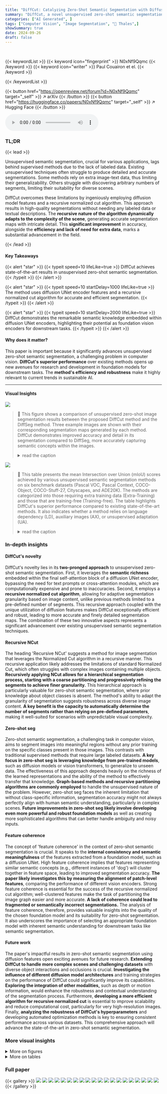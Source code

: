 ```yaml
---
title: "DiffCut: Catalyzing Zero-Shot Semantic Segmentation with Diffusion Features and Recursive Normalized Cut"
summary: "DiffCut, a novel unsupervised zero-shot semantic segmentation method, leverages diffusion UNet features and recursive normalized cuts to achieve state-of-the-art performance."
categories: ["AI Generated", ]
tags: ["Computer Vision", "Image Segmentation", "🏢 Thales",]
showSummary: true
date: 2024-09-26
draft: false
---
```


<br>

{{< keywordList >}}
{{< keyword icon="fingerprint" >}} N0xNf9Qqmc {{< /keyword >}}
{{< keyword icon="writer" >}} Paul Couairon et el. {{< /keyword >}}
 
{{< /keywordList >}}

{{< button href="https://openreview.net/forum?id=N0xNf9Qqmc" target="_self" >}}
↗ arXiv
{{< /button >}}
{{< button href="https://huggingface.co/papers/N0xNf9Qqmc" target="_self" >}}
↗ Hugging Face
{{< /button >}}



<audio controls>
    <source src="https://ai-paper-reviewer.com/N0xNf9Qqmc/podcast.wav" type="audio/wav">
    Your browser does not support the audio element.
</audio>


### TL;DR


{{< lead >}}

Unsupervised semantic segmentation, crucial for various applications, lags behind supervised methods due to the lack of labeled data.  Existing unsupervised techniques often struggle to produce detailed and accurate segmentations. Some methods rely on extra image-text data, thus limiting their generalizability.  Others struggle with discovering arbitrary numbers of segments, limiting their suitability for diverse scenes. 

DiffCut overcomes these limitations by ingeniously employing diffusion model features and a recursive normalized cut algorithm. This approach results in high-quality segmentations without needing any labeled data or textual descriptions. The **recursive nature of the algorithm dynamically adapts to the complexity of the scene**, generating accurate segmentation maps with intricate detail.  This **significant improvement** in accuracy, alongside the **efficiency and lack of need for extra data**, marks a substantial advancement in the field.

{{< /lead >}}


#### Key Takeaways

{{< alert "star" >}}
{{< typeit speed=10 lifeLike=true >}} DiffCut achieves state-of-the-art results in unsupervised zero-shot semantic segmentation. {{< /typeit >}}
{{< /alert >}}

{{< alert "star" >}}
{{< typeit speed=10 startDelay=1000 lifeLike=true >}} The method uses diffusion UNet encoder features and a recursive normalized cut algorithm for accurate and efficient segmentation. {{< /typeit >}}
{{< /alert >}}

{{< alert "star" >}}
{{< typeit speed=10 startDelay=2000 lifeLike=true >}} DiffCut demonstrates the remarkable semantic knowledge embedded within diffusion UNet encoders, highlighting their potential as foundation vision encoders for downstream tasks. {{< /typeit >}}
{{< /alert >}}

#### Why does it matter?
This paper is important because it significantly advances unsupervised zero-shot semantic segmentation, a challenging problem in computer vision.  **DiffCut's superior performance** over existing methods opens up new avenues for research and development in foundation models for downstream tasks. The **method's efficiency and robustness** make it highly relevant to current trends in sustainable AI.

------
#### Visual Insights



![](https://ai-paper-reviewer.com/N0xNf9Qqmc/figures_0_1.jpg)

> 🔼 This figure shows a comparison of unsupervised zero-shot image segmentation results between the proposed DiffCut method and the DiffSeg method.  Three example images are shown with their corresponding segmentation maps generated by each method.  DiffCut demonstrates improved accuracy and detail in its segmentation compared to DiffSeg, more accurately capturing semantic concepts within the images.
> <details>
> <summary>read the caption</summary>
> Figure 1: Unsupervised zero-shot image segmentation. Our DiffCut method exploits features from a diffusion UNet encoder in a graph-based recursive partitioning algorithm. Compared to DiffSeg [1], DiffCut provides finely detailed segmentation maps that more closely align with semantic concepts.
> </details>





![](https://ai-paper-reviewer.com/N0xNf9Qqmc/tables_5_1.jpg)

> 🔼 This table presents the mean Intersection over Union (mIoU) scores achieved by various unsupervised semantic segmentation methods on six benchmark datasets (Pascal VOC, Pascal Context, COCO-Object, COCO-Stuff-27, Cityscapes, and ADE20K).  The methods are categorized into those requiring extra training data (Extra-Training) and those that are training-free (Training-free).  The table highlights DiffCut's superior performance compared to existing state-of-the-art methods.  It also indicates whether a method relies on language dependency (LD), auxiliary images (AX), or unsupervised adaptation (UA).
> <details>
> <summary>read the caption</summary>
> Table 1: Unsupervised segmentation results. Best method in bold, second is underlined.
> </details>





### In-depth insights


#### DiffCut's novelty
DiffCut's novelty lies in its **two-pronged approach** to unsupervised zero-shot semantic segmentation. First, it leverages the **semantic richness** embedded within the final self-attention block of a diffusion UNet encoder, bypassing the need for text prompts or cross-attention modules, which are computationally expensive and prone to inaccuracies.  Second, it employs a **recursive normalized cut algorithm**, allowing for adaptive segmentation granularity based on image content, unlike previous methods limited to a pre-defined number of segments. This recursive approach coupled with the unique utilization of diffusion features makes DiffCut exceptionally efficient and robust, leading to more accurate and finely detailed segmentation maps.  The combination of these two innovative aspects represents a significant advancement over existing unsupervised semantic segmentation techniques.

#### Recursive NCut
The heading 'Recursive NCut' suggests a method for image segmentation that leverages the Normalized Cut algorithm in a recursive manner.  This recursive application likely addresses the limitations of standard Normalized Cut, which often struggles with complex images containing multiple objects.  **Recursively applying NCut allows for a hierarchical segmentation process, starting with a coarse partitioning and progressively refining the segments to achieve finer granularity.** This hierarchical approach is particularly valuable for zero-shot semantic segmentation, where prior knowledge about object classes is absent.  The method's ability to adapt the granularity of segmentation suggests robustness across diverse image content.  **A key benefit is the capacity to automatically determine the number of segments rather than relying on pre-defined parameters**, making it well-suited for scenarios with unpredictable visual complexity.

#### Zero-shot seg
Zero-shot semantic segmentation, a challenging task in computer vision, aims to segment images into meaningful regions without any prior training on the specific classes present in those images.  This contrasts with traditional supervised methods that require large labeled datasets.  **A key focus in zero-shot seg is leveraging knowledge from pre-trained models**, such as diffusion models or vision transformers, to generalize to unseen data.  The effectiveness of this approach depends heavily on the richness of the learned representations and the ability of the method to effectively transfer that knowledge.   **Graph-based methods and recursive partitioning algorithms are commonly employed** to handle the unsupervised nature of the problem.  However, zero-shot seg faces the inherent limitation that without class-specific information, segmentation accuracy might not always perfectly align with human semantic understanding, particularly in complex scenes.  **Future improvements in zero-shot seg likely involve developing even more powerful and robust foundation models**  as well as creating more sophisticated algorithms that can better handle ambiguity and noisy inputs.

#### Feature coherence
The concept of 'feature coherence' in the context of zero-shot semantic segmentation is crucial.  It speaks to the **internal consistency and semantic meaningfulness** of the features extracted from a foundation model, such as a diffusion UNet. High feature coherence implies that features representing similar semantic concepts (e.g., different instances of 'dog') will cluster together in feature space, leading to improved segmentation accuracy.  **The paper likely investigates this by measuring the alignment of patch-level features**, comparing the performance of different vision encoders.  Strong feature coherence is essential for the success of the recursive normalized cut algorithm; well-clustered features make the task of partitioning the image graph easier and more accurate.  **A lack of coherence could lead to fragmented or semantically incorrect segmentations.** The analysis of feature coherence, therefore, provides valuable insights into the quality of the chosen foundation model and its suitability for zero-shot segmentation.  It also underscores the importance of selecting an appropriate foundation model with inherent semantic understanding for downstream tasks like semantic segmentation.

#### Future work
The paper's impactful results in zero-shot semantic segmentation using diffusion features open exciting avenues for future research.  **Extending DiffCut to handle more complex scenes and challenging datasets** with diverse object interactions and occlusions is crucial.  **Investigating the influence of different diffusion model architectures** and training strategies on the performance of DiffCut could significantly improve its capabilities.  **Exploring the integration of other modalities,** such as depth or motion information, would enhance the robustness and contextual understanding of the segmentation process.  Furthermore, **developing a more efficient algorithm for recursive normalized cut** is essential to improve scalability and reduce computational cost, particularly for very high-resolution images. Finally, **analyzing the robustness of DiffCut's hyperparameters** and developing automated optimization methods is key to ensuring consistent performance across various datasets. This comprehensive approach will advance the state-of-the-art in zero-shot semantic segmentation.


### More visual insights

<details>
<summary>More on figures
</summary>


![](https://ai-paper-reviewer.com/N0xNf9Qqmc/figures_3_1.jpg)

> 🔼 This figure illustrates the pipeline of the DiffCut model.  First, features from the final self-attention block of a diffusion UNet encoder are extracted from an input image. These features are used to create an affinity matrix, which is then processed by a recursive normalized cut algorithm to generate a low-resolution segmentation map. Finally, a high-resolution segmentation map is generated by upsampling the low-resolution map and using a concept assignment mechanism.
> <details>
> <summary>read the caption</summary>
> Figure 2: Overview of DiffCut. 1) DiffCut takes an image as input and extracts the features of the last self-attention block of a diffusion UNet encoder. 2) These features are used to construct an affinity matrix that serves in a recursive normalized cut algorithm, which outputs a segmentation map at the latent spatial resolution. 3) A high-resolution segmentation map is produced via a concept assignment mechanism on the features upsampled at the original image size.
> </details>



![](https://ai-paper-reviewer.com/N0xNf9Qqmc/figures_6_1.jpg)

> 🔼 This ROC curve shows the area under the curve (AUC) scores for different vision encoders, measuring their ability to correctly identify whether pairs of image patches belong to the same semantic class.  The higher the AUC score, the better the semantic coherence of the encoder's feature representations.  The figure demonstrates that the SSD-1B UNet encoder outperforms other models, indicating its strong semantic coherence for image segmentation.
> <details>
> <summary>read the caption</summary>
> Figure 3: ROC curves revealing the semantic coherence of vision encoders.
> </details>



![](https://ai-paper-reviewer.com/N0xNf9Qqmc/figures_6_2.jpg)

> 🔼 This figure displays the results of an experiment designed to evaluate the semantic coherence of various vision encoders by comparing the patch-level alignment of features extracted from different models.  The experiment focuses on measuring the cosine similarity between patches representing semantically similar concepts across different images. The visualization shows heatmaps illustrating the similarity scores, providing insights into the capacity of each vision encoder to capture and represent semantic information within image patches. The stronger alignment shown by certain models highlights their ability to group semantically related visual elements.
> <details>
> <summary>read the caption</summary>
> Figure 4: Qualitative results on the semantic coherence of various vision encoders. We select a patch (red marker) associated to the dog in REF. IMAGE. Top row shows the cosine similarity heatmap between the selected patch and all patches produced by vision encoders for REF. IMAGE. Bottom row shows the heatmap between the selected patch in REF. IMAGE and all patches produced by vision encoders for TARGET. IMAGE.
> </details>



![](https://ai-paper-reviewer.com/N0xNf9Qqmc/figures_7_1.jpg)

> 🔼 This figure shows the sensitivity analysis of the hyperparameters α (exponent value) and τ (threshold value) on the segmentation performance of the DiffCut method.  It demonstrates that as α increases, the range of τ values resulting in competitive performance widens significantly, improving the robustness of DiffCut across various settings.
> <details>
> <summary>read the caption</summary>
> Figure 5: Sensitivity of DiffCut. As α increases, DiffCut shows competitive results for a broad range of τ values.
> </details>



![](https://ai-paper-reviewer.com/N0xNf9Qqmc/figures_8_1.jpg)

> 🔼 This figure shows the effect of the hyperparameter τ on the segmentation results.  The hyperparameter τ controls the granularity of the segmentation. A smaller value of τ leads to finer-grained segmentations, while a larger value results in coarser segmentations. The figure displays segmentation results for three different values of τ (0.3, 0.5, and 0.7) on two example images.  In both images, increasing τ leads to fewer, larger segments.
> <details>
> <summary>read the caption</summary>
> Figure 6: Effect of τ. As τ corresponds to the maximum Ncut value, a larger threshold loosens the constraint on the partitioning algorithm and allows it to perform more recursive steps to uncover finer objects. It can be interpreted as the level of granularity of detected objects.
> </details>



![](https://ai-paper-reviewer.com/N0xNf9Qqmc/figures_18_1.jpg)

> 🔼 This figure showcases the results of unsupervised zero-shot image segmentation using three different methods: a reference image, DiffSeg, and the authors' proposed method, DiffCut.  DiffCut uses features from a diffusion UNet encoder within a recursive graph partitioning algorithm. The comparison highlights that DiffCut produces more detailed and semantically accurate segmentation maps compared to DiffSeg, aligning more closely with the actual semantic concepts in the image.
> <details>
> <summary>read the caption</summary>
> Figure 1: Unsupervised zero-shot image segmentation. Our DiffCut method exploits features from a diffusion UNet encoder in a graph-based recursive partitioning algorithm. Compared to DiffSeg [1], DiffCut provides finely detailed segmentation maps that more closely align with semantic concepts.
> </details>



![](https://ai-paper-reviewer.com/N0xNf9Qqmc/figures_19_1.jpg)

> 🔼 This figure shows the relationship between the amount of Gaussian noise added to the input image (controlled by the 'timestep' parameter) and the resulting mean Intersection over Union (mIoU) score on the Pascal VOC dataset.  The mIoU, a common metric for evaluating semantic segmentation, measures the accuracy of the segmentation produced.  The graph illustrates that there's an optimal level of noise; a small amount of noise leads to the best performance, demonstrating that the best semantic features are obtained with a slightly noisy input image.  Conversely, adding too much noise significantly reduces performance.
> <details>
> <summary>read the caption</summary>
> Figure 7: mIoU according to the noising timestep on Pascal VOC.
> </details>



![](https://ai-paper-reviewer.com/N0xNf9Qqmc/figures_19_2.jpg)

> 🔼 This figure shows the performance of DiffCut on the Pascal VOC dataset with respect to different values of the hyperparameters α and τ.  The x-axis represents the threshold τ, and the y-axis represents the mean Intersection over Union (mIoU).  Different curves represent different values of the hyperparameter α. The figure demonstrates that DiffCut is robust to changes in τ across a wide range of α values, indicating that the method is relatively insensitive to the precise tuning of these hyperparameters.
> <details>
> <summary>read the caption</summary>
> Figure 8: Robustness of DiffCut on Pascal VOC.
> </details>



![](https://ai-paper-reviewer.com/N0xNf9Qqmc/figures_20_1.jpg)

> 🔼 This figure shows a comparison of unsupervised zero-shot image segmentation results between the proposed method, DiffCut, and a baseline method, DiffSeg. DiffCut leverages features from a diffusion UNet encoder in a recursive graph partitioning algorithm, resulting in more accurate and detailed segmentation maps that better align with semantic concepts. The figure visually demonstrates the improved performance of DiffCut by showcasing examples of image segmentation for various scenes.
> <details>
> <summary>read the caption</summary>
> Figure 1: Unsupervised zero-shot image segmentation. Our DiffCut method exploits features from a diffusion UNet encoder in a graph-based recursive partitioning algorithm. Compared to DiffSeg [1], DiffCut provides finely detailed segmentation maps that more closely align with semantic concepts.
> </details>



![](https://ai-paper-reviewer.com/N0xNf9Qqmc/figures_20_2.jpg)

> 🔼 This figure showcases the performance of DiffCut on unsupervised zero-shot image segmentation. It compares the segmentation maps produced by DiffCut and DiffSeg on several sample images. DiffCut, by leveraging features from a diffusion UNet encoder and a recursive normalized cut algorithm, achieves more accurate and detailed segmentation maps that better align with semantic concepts compared to DiffSeg.
> <details>
> <summary>read the caption</summary>
> Figure 1: Unsupervised zero-shot image segmentation. Our DiffCut method exploits features from a diffusion UNet encoder in a graph-based recursive partitioning algorithm. Compared to DiffSeg [1], DiffCut provides finely detailed segmentation maps that more closely align with semantic concepts.
> </details>



![](https://ai-paper-reviewer.com/N0xNf9Qqmc/figures_21_1.jpg)

> 🔼 This figure shows a comparison of unsupervised zero-shot image segmentation results between the proposed DiffCut method and the baseline DiffSeg method.  DiffCut uses features from a diffusion UNet encoder within a recursive normalized cut algorithm to produce segmentation maps. The figure visually demonstrates that DiffCut produces more accurate and detailed segmentations that better align with semantic concepts compared to DiffSeg.
> <details>
> <summary>read the caption</summary>
> Figure 1: Unsupervised zero-shot image segmentation. Our DiffCut method exploits features from a diffusion UNet encoder in a graph-based recursive partitioning algorithm. Compared to DiffSeg [1], DiffCut provides finely detailed segmentation maps that more closely align with semantic concepts.
> </details>



![](https://ai-paper-reviewer.com/N0xNf9Qqmc/figures_22_1.jpg)

> 🔼 This figure showcases the results of unsupervised zero-shot image segmentation using the proposed DiffCut method.  It compares DiffCut's performance against a previous method (DiffSeg). DiffCut utilizes features from a diffusion UNet encoder within a recursive graph partitioning algorithm. The images demonstrate that DiffCut produces finer segmentation maps that more accurately reflect the underlying semantic concepts compared to DiffSeg.
> <details>
> <summary>read the caption</summary>
> Figure 1: Unsupervised zero-shot image segmentation. Our DiffCut method exploits features from a diffusion UNet encoder in a graph-based recursive partitioning algorithm. Compared to DiffSeg [1], DiffCut provides finely detailed segmentation maps that more closely align with semantic concepts.
> </details>



</details>




<details>
<summary>More on tables
</summary>


![](https://ai-paper-reviewer.com/N0xNf9Qqmc/tables_7_1.jpg)
> 🔼 This ablation study compares the performance of DiffCut against two variations: DiffSeg (using a self-attention merging process) and AutoSC (using automated spectral clustering).  The table shows the mean Intersection over Union (mIoU) scores achieved by each method across six different datasets (VOC, Context, COCO-Object, COCO-Stuff-27, Cityscapes, ADE20K).  It demonstrates that DiffCut's recursive partitioning significantly outperforms both alternatives, highlighting the effectiveness of its approach.
> <details>
> <summary>read the caption</summary>
> Table 2: Ablation Study. The recursive partitioning of DiffCut yields superior results to both the self-attention merging process of DiffSeg and Automated Spectral Clustering. 
> </details>

![](https://ai-paper-reviewer.com/N0xNf9Qqmc/tables_8_1.jpg)
> 🔼 This table presents ablation study results to show the contribution of different hierarchical features extracted from the UNet encoder to the overall performance of DiffCut.  It shows the mIoU scores achieved on the Pascal VOC validation set when using features from different encoder layers (32x32 and 64x64 resolution). The results indicate that the features from the 32x32 resolution layer provide the best performance, suggesting that lower resolution features are sufficient for optimal semantic segmentation in this context. Combining features from multiple layers does not improve performance, and instead increases computational overhead.
> <details>
> <summary>read the caption</summary>
> Table 3: Features Contribution. Hierarchical features in E32 provide optimal performance (Pascal VOC validation set).
> </details>

![](https://ai-paper-reviewer.com/N0xNf9Qqmc/tables_8_2.jpg)
> 🔼 This table presents a comparison of unsupervised semantic segmentation methods on six benchmark datasets (Pascal VOC, Pascal Context, COCO-Object, COCO-Stuff-27, Cityscapes, and ADE20K).  The methods are categorized as either requiring extra training or being training-free.  The key metric is mean Intersection over Union (mIoU). DiffCut achieves the highest mIoU scores in most cases, highlighting its effectiveness compared to other state-of-the-art methods for zero-shot image segmentation.
> <details>
> <summary>read the caption</summary>
> Table 1: Unsupervised segmentation results. Best method in bold, second is underlined.
> </details>

![](https://ai-paper-reviewer.com/N0xNf9Qqmc/tables_16_1.jpg)
> 🔼 This table presents the ablation study results, comparing the performance of DiffCut against two variations: DiffSeg (using self-attention merging) and Automated Spectral Clustering.  It shows that DiffCut's recursive partitioning approach significantly outperforms both alternatives across various datasets (VOC, Context, COCO-Object, COCO-Stuff, Cityscapes, ADE20K), demonstrating the effectiveness of its key design choices.
> <details>
> <summary>read the caption</summary>
> Table 2: Ablation Study. The recursive partitioning of DiffCut yields superior results to both the self-attention merging process of DiffSeg and Automated Spectral Clustering.
> </details>

![](https://ai-paper-reviewer.com/N0xNf9Qqmc/tables_17_1.jpg)
> 🔼 This table compares the performance of DiffCut and MaskCut on six benchmark datasets (VOC, Context, COCO-Object, COCO-Stuff-27, Cityscapes, ADE20K). It demonstrates that DiffCut's recursive partitioning approach outperforms MaskCut's iterative approach.  The comparison is performed by varying the number of segments (k) detected by MaskCut (k = 3, 5, 20).  DiffCut consistently achieves better mIoU scores across all datasets and k values, highlighting its ability to dynamically adjust the number of segments based on visual content.
> <details>
> <summary>read the caption</summary>
> Table 6: Comparison with MaskCut. DiffCut recursive partitioning algorithm yields superior results than MaskCut iterative partitioning.
> </details>

![](https://ai-paper-reviewer.com/N0xNf9Qqmc/tables_17_2.jpg)
> 🔼 This table presents a comparison of DiffCut's performance using three different diffusion backbones: SD1.4, SSD-Vega, and SSD-1B.  It shows the mean Intersection over Union (mIoU) scores achieved on six different semantic segmentation benchmark datasets (VOC, Context, COCO-Object, COCO-Stuff-27, Cityscapes, and ADE20K). The results demonstrate DiffCut's robustness across various backbone choices, achieving competitive performance even with smaller models like SD1.4 and SSD-Vega compared to DiffSeg, a state-of-the-art baseline.
> <details>
> <summary>read the caption</summary>
> Table 7: Performance of DiffCut with alternative diffusion backbones.
> </details>

![](https://ai-paper-reviewer.com/N0xNf9Qqmc/tables_17_3.jpg)
> 🔼 This ablation study compares two different upsampling strategies for generating high-resolution segmentation maps from low-resolution maps produced by the recursive normalized cut algorithm. The 'Concept Assignment' strategy uses a concept assignment mechanism to assign pixel labels based on similarity to upsampled features of the segments, while the 'Nearest Upsampling' strategy simply performs nearest-neighbor upsampling. The results show that the concept assignment strategy significantly outperforms the nearest upsampling approach, achieving a mIoU score of 62.0 compared to 61.2 for nearest upsampling.  This highlights the effectiveness of semantic information preservation in the concept assignment approach.
> <details>
> <summary>read the caption</summary>
> Table 8: Mask Upsampling
> </details>

![](https://ai-paper-reviewer.com/N0xNf9Qqmc/tables_18_1.jpg)
> 🔼 This table presents the results of DiffCut where the threshold parameter τ is tuned using a small subset of annotated images from the target training split.  The tuning process aims to find an optimal τ value for each dataset (COCO-Object, COCO-Stuff-27, and Cityscapes) that balances the trade-off between segment granularity and segmentation accuracy.  The results demonstrate the impact of tuning τ on the performance of the method across different datasets.
> <details>
> <summary>read the caption</summary>
> Table 10: Threshold tuning. Tuned τ is denoted with τ*.
> </details>

![](https://ai-paper-reviewer.com/N0xNf9Qqmc/tables_19_1.jpg)
> 🔼 This table presents a comparison of unsupervised semantic segmentation methods on six benchmark datasets (Pascal VOC, Pascal Context, COCO-Object, COCO-Stuff-27, Cityscapes, and ADE20K).  The table shows the mean Intersection over Union (mIoU) achieved by each method.  The methods are categorized by whether they require language dependency (LD), auxiliary images (AX), or unsupervised training (UA).  The table highlights that DiffCut outperforms other state-of-the-art methods on this task.
> <details>
> <summary>read the caption</summary>
> Table 1: Unsupervised segmentation results. Best method in bold, second is underlined.
> </details>

</details>




### Full paper

{{< gallery >}}
<img src="https://ai-paper-reviewer.com/N0xNf9Qqmc/1.png" class="grid-w50 md:grid-w33 xl:grid-w25" />
<img src="https://ai-paper-reviewer.com/N0xNf9Qqmc/2.png" class="grid-w50 md:grid-w33 xl:grid-w25" />
<img src="https://ai-paper-reviewer.com/N0xNf9Qqmc/3.png" class="grid-w50 md:grid-w33 xl:grid-w25" />
<img src="https://ai-paper-reviewer.com/N0xNf9Qqmc/4.png" class="grid-w50 md:grid-w33 xl:grid-w25" />
<img src="https://ai-paper-reviewer.com/N0xNf9Qqmc/5.png" class="grid-w50 md:grid-w33 xl:grid-w25" />
<img src="https://ai-paper-reviewer.com/N0xNf9Qqmc/6.png" class="grid-w50 md:grid-w33 xl:grid-w25" />
<img src="https://ai-paper-reviewer.com/N0xNf9Qqmc/7.png" class="grid-w50 md:grid-w33 xl:grid-w25" />
<img src="https://ai-paper-reviewer.com/N0xNf9Qqmc/8.png" class="grid-w50 md:grid-w33 xl:grid-w25" />
<img src="https://ai-paper-reviewer.com/N0xNf9Qqmc/9.png" class="grid-w50 md:grid-w33 xl:grid-w25" />
<img src="https://ai-paper-reviewer.com/N0xNf9Qqmc/10.png" class="grid-w50 md:grid-w33 xl:grid-w25" />
<img src="https://ai-paper-reviewer.com/N0xNf9Qqmc/11.png" class="grid-w50 md:grid-w33 xl:grid-w25" />
<img src="https://ai-paper-reviewer.com/N0xNf9Qqmc/12.png" class="grid-w50 md:grid-w33 xl:grid-w25" />
<img src="https://ai-paper-reviewer.com/N0xNf9Qqmc/13.png" class="grid-w50 md:grid-w33 xl:grid-w25" />
<img src="https://ai-paper-reviewer.com/N0xNf9Qqmc/14.png" class="grid-w50 md:grid-w33 xl:grid-w25" />
<img src="https://ai-paper-reviewer.com/N0xNf9Qqmc/15.png" class="grid-w50 md:grid-w33 xl:grid-w25" />
<img src="https://ai-paper-reviewer.com/N0xNf9Qqmc/16.png" class="grid-w50 md:grid-w33 xl:grid-w25" />
<img src="https://ai-paper-reviewer.com/N0xNf9Qqmc/17.png" class="grid-w50 md:grid-w33 xl:grid-w25" />
<img src="https://ai-paper-reviewer.com/N0xNf9Qqmc/18.png" class="grid-w50 md:grid-w33 xl:grid-w25" />
<img src="https://ai-paper-reviewer.com/N0xNf9Qqmc/19.png" class="grid-w50 md:grid-w33 xl:grid-w25" />
<img src="https://ai-paper-reviewer.com/N0xNf9Qqmc/20.png" class="grid-w50 md:grid-w33 xl:grid-w25" />
{{< /gallery >}}